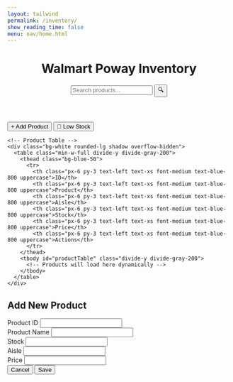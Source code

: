 ```yaml
---
layout: tailwind
permalink: /inventory/
show_reading_time: false
menu: nav/home.html
---
```


<html lang="en">
<head>
  <meta charset="UTF-8">
  <meta name="viewport" content="width=device-width, initial-scale=1.0">
  <title>Walmart Poway - Inventory</title>
  <script src="https://cdn.jsdelivr.net/npm/axios/dist/axios.min.js"></script>
</head>
<body class="bg-gray-100 min-h-screen">
  <!-- Header -->
  <header class="bg-blue-600 text-white shadow-md">
    <div class="container mx-auto px-4 py-3 flex justify-between items-center">
      <h1 class="text-2xl font-bold flex items-center">
        <span class="text-yellow-300">Walmart</span> Poway Inventory
      </h1>
      <div class="relative w-1/3">
        <input 
          type="text" 
          id="searchBar"
          placeholder="Search products..." 
          class="w-full py-2 px-4 rounded-full text-gray-800 focus:outline-none"
        >
        <button id="searchBtn" class="absolute right-2 top-2 text-blue-600">
          🔍
        </button>
      </div>
    </div>
  </header>

  <!-- Main Content -->
  <main class="container mx-auto px-4 py-6">
    <!-- Action Buttons -->
    <div class="flex justify-end mb-6 space-x-3">
      <button 
        id="addProductBtn"
        class="bg-yellow-400 hover:bg-yellow-500 text-blue-800 font-bold py-2 px-4 rounded"
      >
        + Add Product
      </button>
      <button 
        id="lowStockBtn"
        class="bg-blue-600 hover:bg-blue-700 text-white font-bold py-2 px-4 rounded"
      >
        🔔 Low Stock
      </button>
    </div>

    <!-- Product Table -->
    <div class="bg-white rounded-lg shadow overflow-hidden">
      <table class="min-w-full divide-y divide-gray-200">
        <thead class="bg-blue-50">
          <tr>
            <th class="px-6 py-3 text-left text-xs font-medium text-blue-800 uppercase">ID</th>
            <th class="px-6 py-3 text-left text-xs font-medium text-blue-800 uppercase">Product</th>
            <th class="px-6 py-3 text-left text-xs font-medium text-blue-800 uppercase">Aisle</th>
            <th class="px-6 py-3 text-left text-xs font-medium text-blue-800 uppercase">Stock</th>
            <th class="px-6 py-3 text-left text-xs font-medium text-blue-800 uppercase">Price</th>
            <th class="px-6 py-3 text-left text-xs font-medium text-blue-800 uppercase">Actions</th>
          </tr>
        </thead>
        <tbody id="productTable" class="divide-y divide-gray-200">
          <!-- Products will load here dynamically -->
        </tbody>
      </table>
    </div>
  </main>

  <!-- Add Product Modal (Hidden by default) -->
  <div id="addProductModal" class="fixed inset-0 bg-black bg-opacity-50 hidden items-center justify-center">
    <div class="bg-white rounded-lg p-6 w-1/3">
      <h2 class="text-xl font-bold text-blue-800 mb-4">Add New Product</h2>
      <form id="productForm">
        <input type="hidden" id="editProductId">
        <div class="space-y-4">
              <div>
                  <label class="block text-sm font-medium text-gray-700">Product ID</label>
                  <input type="text" id="productId" required class="mt-1 block w-full rounded-md border-gray-300 shadow-sm">
              </div>
              <div>
                  <label class="block text-sm font-medium text-gray-700">Product Name</label>
                  <input type="text" id="productName" required class="mt-1 block w-full rounded-md border-gray-300 shadow-sm">
              </div>
              <div>
                  <label class="block text-sm font-medium text-gray-700">Stock</label>
                  <input type="number" id="productStock" required class="mt-1 block w-full rounded-md border-gray-300 shadow-sm">
              </div>
              <div>
                  <label class="block text-sm font-medium text-gray-700">Aisle</label>
                  <input type="text" id="productAisle" required class="mt-1 block w-full rounded-md border-gray-300 shadow-sm">
              </div>
              <div>
                  <label class="block text-sm font-medium text-gray-700">Price</label>
                  <input type="number" step="0.01" id="productPrice" required class="mt-1 block w-full rounded-md border-gray-300 shadow-sm">
              </div>
        </div>
        <div class="mt-6 flex justify-end space-x-3">
          <button type="button" id="cancelBtn" class="px-4 py-2 border rounded-md">Cancel</button>
          <button type="submit" class="bg-blue-600 text-white px-4 py-2 rounded-md hover:bg-blue-700">Save</button>
        </div>
      </form>
    </div>
  </div>
<script type="module">    
    async function refreshProductTable() {
      loadProducts();
    }
    import { pythonURI, fetchOptions } from '{{ site.baseurl }}/assets/js/api/config.js';
    // DOM Elements 
    const productForm = document.getElementById('productForm');
    const addProductModal = document.getElementById('addProductModal');
    const cancelBtn = document.getElementById('cancelBtn');
    const addProductBtn = document.getElementById('addProductBtn');
    // Initialize event listeners
    document.addEventListener('DOMContentLoaded', () => {
        setupEventListeners();
    });
    function setupEventListeners() {
        const searchBar = document.getElementById('searchBar');
        const searchBtn = document.getElementById('searchBtn');
        searchBtn.addEventListener('click', () => searchProducts());
        searchBar.addEventListener('keyup', (e) => {
            if (e.key === 'Enter') searchProducts();
        });
        // Open modal when "+ Add Product" is clicked
        addProductBtn.addEventListener('click', () => {
            addProductModal.classList.remove('hidden');
        });
        // Close modal when cancel is clicked
        cancelBtn.addEventListener('click', () => {
            addProductModal.classList.add('hidden');
            productForm.reset();
        });
        // Handle form submission
        productForm.addEventListener('submit', async (e) => {
    e.preventDefault();
        const formData = {
            product_id: document.getElementById('productId').value,
            name: document.getElementById('productName').value,
            stock: parseInt(document.getElementById('productStock').value),
            aisle: document.getElementById('productAisle').value,
            price: parseFloat(document.getElementById('productPrice').value)
        };
        const isEdit = document.getElementById('editProductId').value;
        try {
            let response;
            if (isEdit) {
                // Update existing product
                response = await fetch(`${pythonURI}/api/inventory/`, {
                    method: 'PUT',
                    headers: {
                        'Content-Type': 'application/json',
                    },
                    body: JSON.stringify({
                        product_id: isEdit,
                        ...formData
                    })
                });
            } else {
                // Create new product
                response = await fetch(`${pythonURI}/api/inventory/`, {
                    method: 'POST',
                    headers: {
                        'Content-Type': 'application/json',
                    },
                    body: JSON.stringify(formData)
                });
            }
            const result = await response.json();
            if (!response.ok) {
                if (response.status === 409) {
                    throw new Error(`Product ID ${formData.product_id} already exists. Please use a different ID.`);
                }
                throw new Error(result.message || 'Failed to save product');
            }
            alert(`Product ${isEdit ? 'updated' : 'added'} successfully!`);
            closeModal();
            await refreshProductTable();
        } catch (error) {
            console.error('Error:', error);
            alert(`Error: ${error.message}`);
        }
    });
    }
    // Function to fetch and display all products
    async function loadAllProducts() {
        try {
            const response = await fetch(`${pythonURI}/api/inventory/all`);
            if (!response.ok) {
                throw new Error('Failed to load products');
            }
            const products = await response.json();
            renderProducts(products);
        } catch (error) {
            console.error('Error loading products:', error);
            alert('Error loading products. Please try again.');
        }
    }
    // Function to render products in the table
    function renderProducts(products) {
        const tableBody = document.getElementById('productTable');
        if (!products || products.length === 0) {
            tableBody.innerHTML = `
                <tr>
                    <td colspan="6" class="px-6 py-4 text-center text-gray-500">
                        No products found
                    </td>
                </tr>`;
            return;
        }
        tableBody.innerHTML = products.map(product => `
            <tr class="hover:bg-blue-50">
                <td class="px-6 py-4 whitespace-nowrap text-sm font-medium text-gray-900">${product.product_id}</td>
                <td class="px-6 py-4 whitespace-nowrap text-sm text-gray-500">${product.name}</td>
                <td class="px-6 py-4 whitespace-nowrap text-sm text-gray-500">${product.aisle}</td>
                <td class="px-6 py-4 whitespace-nowrap text-sm ${product.stock < 5 ? 'text-red-600 font-bold' : 'text-gray-500'}">
                    ${product.stock}
                </td>
                <td class="px-6 py-4 whitespace-nowrap text-sm text-gray-500">$${product.price.toFixed(2)}</td>
                <td class="px-6 py-4 whitespace-nowrap text-sm text-gray-500">
                    <button onclick="editProduct('${product.product_id}')" class="text-blue-600 hover:text-blue-800 mr-3">✏️ Edit</button>
                    <button onclick="deleteProduct('${product.product_id}')" class="text-red-600 hover:text-red-800">🗑️ Delete</button>
                </td>
            </tr>
        `).join('');
    }
    // Call this when the page loads
    document.addEventListener('DOMContentLoaded', () => {
        loadProducts();
        setupEventListeners();
    });
    // Make these functions available globally
    window.editProduct = editProduct;
    window.deleteProduct = deleteProduct;
    // Placeholder for edit function
    // Edit Product Function
    async function editProduct(productId) {
        try {
            // Fetch the existing product data
            const response = await fetch(`${pythonURI}/api/inventory/?product_id=${productId}`);
            if (!response.ok) {
                throw new Error('Failed to load product details');
            }
            const product = await response.json();
            // Populate the form
            document.getElementById('editProductId').value = product.product_id;
            document.getElementById('productId').value = product.product_id;
            document.getElementById('productName').value = product.name;
            document.getElementById('productStock').value = product.stock;
            document.getElementById('productAisle').value = product.aisle;
            document.getElementById('productPrice').value = product.price;
            // Change form to edit mode
            document.querySelector('h2').textContent = 'Edit Product';
            document.getElementById('productId').readOnly = true; // Disable ID editing
            // Open the modal
            addProductModal.classList.remove('hidden');
        } catch (error) {
            console.error('Error loading product:', error);
            alert(`Error: ${error.message}`);
        }
    }
    // Delete Product Function
    async function deleteProduct(productId) {
        if (confirm(`Are you sure you want to delete product ${productId}?`)) {
            try {
                const response = await fetch(`${pythonURI}/api/inventory/?product_id=${productId}`, {
                    method: 'DELETE'
                });
                if (!response.ok) {
                    const error = await response.json();
                    throw new Error(error.message || 'Failed to delete product');
                }
                const result = await response.json();
                alert(result.message);
                await refreshProductTable();
            } catch (error) {
                console.error('Error deleting product:', error);
                alert(`Error: ${error.message}`);
            }
        }
    }
      async function searchProducts() {
          const query = document.getElementById('searchBar').value.trim();
          try {
              let endpoint;
              if (query) {
                  endpoint = `${pythonURI}/api/inventory/search?query=${encodeURIComponent(query)}`;
              } else {
                  endpoint = `${pythonURI}/api/inventory/all`;
              }
              const response = await fetch(endpoint);
              if (!response.ok) {
                  throw new Error('Failed to search products');
              }
              const products = await response.json();
              renderProducts(products);
          } catch (error) {
              console.error('Search error:', error);
              alert('Error searching products. Please try again.');
          }
      }
      async function loadProducts() {
          await searchProducts(); // This will load all products when query is empty
      }
      function closeModal() {
        addProductModal.classList.add('hidden');
        productForm.reset();
        document.getElementById('editProductId').value = '';
        document.getElementById('productId').readOnly = false;
        document.querySelector('h2').textContent = 'Add New Product';
      }
</script> 
</body>
</html>